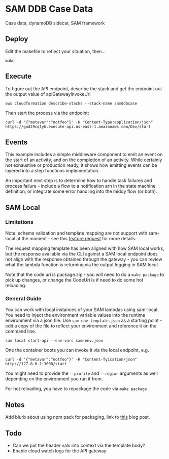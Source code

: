 # SAM DDB Case Data

Case data, dynamoDB sidecar, SAM framework

## Deploy

Edit the makefile to reflect your situation, then...

```console
make
```


## Execute

To figure out the API endpoint, describe the stack and get the endpoint out the output value of apiGatewayInvokeUrl

```console
aws cloudformation describe-stacks --stack-name samddbcase
```
Then start the process via the endpoint:

```console
curl -d '{"metavar":"notfoo"}' -H "Content-Type:application/json"  https://god29cqly6.execute-api.us-east-1.amazonaws.com/Dev/start
```

## Events

This example includes a simple middleware component to emit an event on the start of an activity, and on the completion of an activity. While certainly not exhaustive or production ready, it shows how emitting events can be layered into a step functions implementation. 

An important next step is to determine how to handle task failures and process failure - include a flow to a notification arn in the state machine definition, or integrate some error handling into the middy flow (or both).

## SAM Local

### Limitations

Note: schema validation and template mapping are not support with sam-local at the moment - see this [feature request](https://github.com/awslabs/aws-sam-cli/issues/364) for more details.

The request mapping template has been aligned with how SAM local works, but the response available via the CLI against a SAM local endpoint does not align with the response obtained through the gateway - you can review what the lambda function is returning via the output logging in SAM local.

Note that the code uri is package.zip - you will need to do a `make package` to pick up changes, or change the CodeUri is if need to do some hot reloading.

### General Guide

You can work with local instances of your SAM lambdas using sam-local. You need to inject the environment variable values into the runtime environment via a json file. Use `sam-env-template.json` as a starting point - edit a copy of the file to reflect your environment and reference it on the command line.  

```console
sam local start-api --env-vars sam-env.json
```

One the container boots you can invoke it via the local endpoint, e.g.

```console
curl -d '{"metavar":"notfoo"}' -H "Content-Tyication/json" http://127.0.0.1:3000/start
```

You might need to provide the `--profile` and `--region` arguments as well depending on the environment you run it from.

For hot reloading, you have to repackage the code via `make package`

## Notes

Add blurb about using npm pack for packaging, link to [this](https://hackernoon.com/package-lambda-functions-the-easy-way-with-npm-e38fc14613ba) blog post.

## Todo

* Can we put the header vals into context via the template body?
* Enable cloud watch logs for the API gateway
